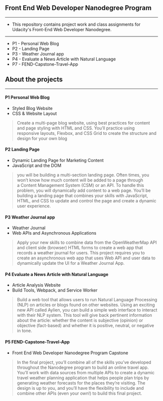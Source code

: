 ## Front End Web Developer Nanodegree Program ##
---
- This repository contains project work and class assignments for Udacity's Front-End Web Developer Nanodegree.
---
- P1 - Personal Web Blog
- P2 - Landing Page
- P3 - Weather Journal app
- P4 - Evaluate a News Article with Natural Language
- P7 - FEND-Capstone-Travel-App

## About the projects ##
---
#### P1  Personal Web Blog ####
- Styled Blog Website
- CSS & Website Layout
> Create a multi-page blog website, using best practices for content and page styling with HTML and CSS. You’ll practice using     
> responsive layouts, Flexbox, and CSS Grid to create the structure and design for your own blog

#### P2  Landing Page ####
- Dynamic Landing Page for Marketing Content
- JavaScript and the DOM
> you will be building a multi-section landing page. Often times, you won’t know how much content will be added to a page  through  
>   a Content Management System (CSM) or an API. To handle this problem, you will dynamically add content to a web page. You’ll be
>   building a landing page that combines your skills with JavaScript, HTML, and CSS to update and control the page and create a
>   dynamic user experience.

#### P3  Weather Journal app
- Weather Journal
- Web APIs and Asynchronous Applications
> Apply your new skills to combine data from the OpenWeatherMap API and client side (browser) HTML forms to create a web app that records a weather journal for users. This project requires you to create an asynchronous web app that uses Web API and user data to dynamically update the UI for a Weather Journal App.

#### P4  Evaluate a News Article with Natural Language
- Article Analysis Website
- Build Tools, Webpack, and Service Worker
>Build a web tool that allows users to run Natural Language Processing (NLP) on articles or blogs found on other websites. Using an exciting new API called Aylien, you can build a simple web interface to interact with their NLP system. This tool will give back pertinent information about the article: whether the content is subjective (opinion) or objective (fact-based) and whether it is positive, neutral, or negative in tone.

#### P5  FEND-Capstone-Travel-App
- Front End Web Developer Nanodegree Program Capstone
>In the final project, you’ll combine all of the skills you’ve developed throughout the Nanodegree program to build an online travel app. You’ll work with data sources from multiple APIs to create a dynamic travel weather planning application that helps people plan trips by generating weather forecasts for the places they’re visiting. The design is up to you, and you’ll have the flexibility to include and combine other APIs (even your own!) to build this final project.

